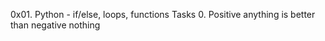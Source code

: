 0x01. Python - if/else, loops, functions
Tasks
0. Positive anything is better than negative nothing
